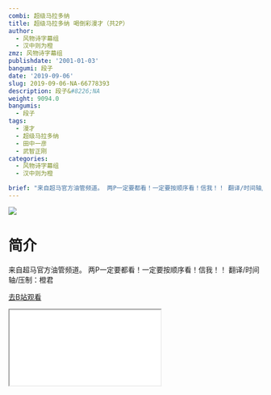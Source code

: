 ```yaml
---
combi: 超级马拉多纳
title: 超级马拉多纳 喝倒彩漫才（共2P）
author:
  - 风物诗字幕组
  - 汉中则为橙
zmz: 风物诗字幕组
publishdate: '2001-01-03'
bangumi: 段子
date: '2019-09-06'
slug: 2019-09-06-NA-66778393
description: 段子&#8226;NA
weight: 9094.0
bangumis:
  - 段子
tags:
  - 漫才
  - 超级马拉多纳
  - 田中一彦
  - 武智正刚
categories:
  - 风物诗字幕组
  - 汉中则为橙

brief: "来自超马官方油管频道。 两P一定要都看！一定要按顺序看！信我！！ 翻译/时间轴/压制：橙君"
---
```

![](https://raw.githubusercontent.com/tcgriffith/owaraisite/master/static/tmpimg/922510ecdd0c12d66fcbc532e9cc17a9ce376646.jpg.480.jpg)
# 简介  
来自超马官方油管频道。
两P一定要都看！一定要按顺序看！信我！！
翻译/时间轴/压制：橙君  

[去B站观看](https://www.bilibili.com/video/av66778393/)
<div class ="resp-container"><iframe class="testiframe" src="//player.bilibili.com/player.html?aid=66778393"", scrolling="no", allowfullscreen="true" > </iframe></div> 
